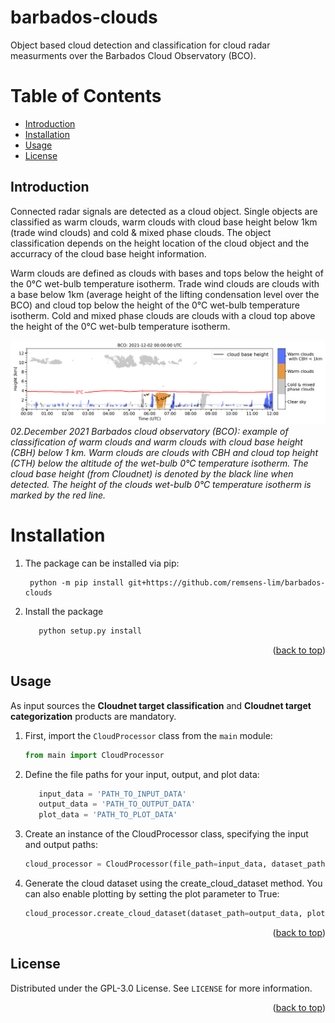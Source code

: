 # barbados-clouds

Object based cloud detection and classification for cloud radar measurments over the Barbados Cloud Observatory (BCO).

# Table of Contents
- [Introduction](#introduction)
- [Installation](#installation)
- [Usage](#usage)
- [License](#license)

## Introduction
Connected radar signals are detected as a cloud object. Single objects are classified as warm
clouds, warm clouds with cloud base height below 1km (trade wind clouds) and cold & mixed phase clouds.
The object classification depends on the height location of the cloud object and the accurracy
of the cloud base height information.

Warm clouds are defined as clouds with bases and tops below the height of the 0°C wet-bulb temperature isotherm. 
Trade wind clouds are clouds with a base below 1km (average height of the lifting condensation level over the BCO) and cloud top below the height of the 0°C wet-bulb temperature isotherm. 
Cold and mixed phase clouds are clouds with a cloud top above the height of the 0°C wet-bulb temperature isotherm. 

![barbados-clouds example output](data/20211202_0-12UTC_cloudtypes.png)
*02.December 2021 Barbados cloud observatory (BCO): example of classification
of warm clouds and warm clouds with cloud base height (CBH) below 1 km.
Warm clouds are clouds with CBH and cloud top height (CTH) below the altitude 
of the wet-bulb 0°C temperature isotherm. The cloud base height (from Cloudnet) 
is denoted by the black line when detected. The height of the clouds wet-bulb 0°C temperature isotherm
is marked by the red line.*


# Installation
1. The package can be installed via pip:
   ```
    python -m pip install git+https://github.com/remsens-lim/barbados-clouds
   ```
2. Install the package
   ```sh
      python setup.py install
      ```
<p align="right">(<a href="#top">back to top</a>)</p>

## Usage

As input sources the **Cloudnet target classification** and **Cloudnet target categorization** products are mandatory.

1. First, import the `CloudProcessor` class from the `main` module:

   ```python
   from main import CloudProcessor
   
2. Define the file paths for your input, output, and plot data:
   ```python
      input_data = 'PATH_TO_INPUT_DATA'
      output_data = 'PATH_TO_OUTPUT_DATA'
      plot_data = 'PATH_TO_PLOT_DATA'
   ```
3. Create an instance of the CloudProcessor class, 
specifying the input and output paths:
   ```python
   cloud_processor = CloudProcessor(file_path=input_data, dataset_path=output_data, plot_path=plot_data)
   ```
4. Generate the cloud dataset using the create_cloud_dataset method. You can also enable plotting by setting the plot parameter to True:
   ```python
   cloud_processor.create_cloud_dataset(dataset_path=output_data, plot=True)
   ```
<p align="right">(<a href="#top">back to top</a>)</p>

## License
Distributed under the GPL-3.0 License. See `LICENSE` for more information.

<p align="right">(<a href="#top">back to top</a>)</p>
